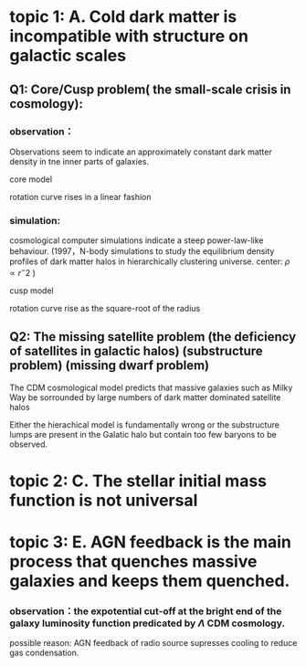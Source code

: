 # topic 1:                                                                  A. Cold dark matter is incompatible with structure on galactic scales 



## Q1: Core/Cusp problem( the small-scale crisis in cosmology):

### observation：

Observations seem to indicate an approximately constant dark matter density in tne inner parts of galaxies.

core model

rotation curve rises in a linear fashion

### simulation:

cosmological computer simulations indicate a steep power-law-like behaviour. (1997，N-body simulations to study the equilibrium density profiles of dark matter halos in hierarchically clustering universe.   center: $\rho \propto r^-2$  )

cusp model

rotation curve rise as the square-root of the radius

## Q2: The missing satellite problem (the deficiency of satellites in galactic halos) (substructure problem) (missing dwarf problem)

The CDM cosmological model predicts that massive galaxies such as Milky Way be sorrounded by large numbers of dark matter dominated satellite halos

Either the hierachical model  is fundamentally wrong or the substructure lumps are present in the Galatic halo but contain too few baryons to be observed.

# topic 2:   																	C. The stellar initial mass function is not universal

# topic 3:   															    E. AGN feedback is the main process that quenches massive galaxies and keeps them quenched.

### observation：the expotential cut-off at the bright end of the galaxy luminosity function predicated by $\Lambda$ CDM cosmology.

possible reason: AGN feedback of radio source supresses cooling to reduce gas condensation.








